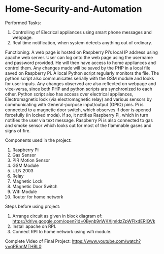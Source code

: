 # Home-Security-and-Automation

Performed Tasks:
1. Controlling of Elecrical appliances using smart phone messages and webpage.
2. Real time notification, when system detects anything out of ordinary.

Functioning: 
A web page is hosted on Raspberry Pi’s local IP address using apache web server. User can log onto the web page  using  the username and password provided. He will then have access to home appliances and control them. Any changes made will be saved by the PHP in a local file saved on Raspberry Pi. A 
local Python script regularly monitors the file. The python script also communicates serially with the GSM module and looks for user inputs. Any changes observed are also reflected 
on webpage and vice-versa, since both PHP and python scripts are synchronized to each other. Python script also has access over  electrical appliances,  Electromagnetic  lock  (via 
electromagnetic  relay)  and  various  sensors  by  communicating  with  General-purpose input/output (GPIO) pins. Pi is connected to a magnetic door switch, which observes if door 
is opened forcefully (in locked mode). If so, it notifies Raspberry Pi, which in turn notifies the user via text message. Raspberry Pi is also connected to gas and smoke sensor which 
looks out for most of the flammable gases and signs of fire.

Components used in the project:
1. Raspberry Pi
2. Gas Sensor
3. PIR Motion Sensor
4. GSM Module
5. ULN 2003
6. Relay
7. Magnetic Lock
8. Magnetic Door Switch
9. Wifi Module
10. Router for home network

Steps before using project:
1. Arrange circuit as given in block diagram of: 
https://drive.google.com/open?id=0Bynb9nWKXjmldzZpWFIxdERlQVk
2. Install apache on RPI.
3. Connect RPI to home network using wifi module.


Complete Video of Final Project: 
https://www.youtube.com/watch?v=qRBnnMTHBL0

